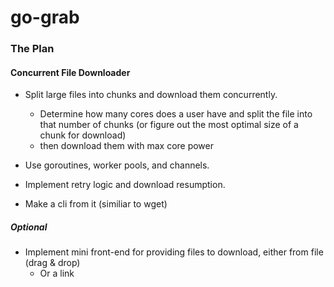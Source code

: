 # go-grab

### The Plan

#### Concurrent File Downloader

- Split large files into chunks and download them concurrently.

  - Determine how many cores does a user have and split the file into that number of chunks (or figure out the most optimal size of a chunk for download)
  - then download them with max core power

- Use goroutines, worker pools, and channels.

- Implement retry logic and download resumption.

- Make a cli from it (similiar to wget)

##### **Optional**

- Implement mini front-end for providing files to download, either from file (drag & drop)
  - Or a link

